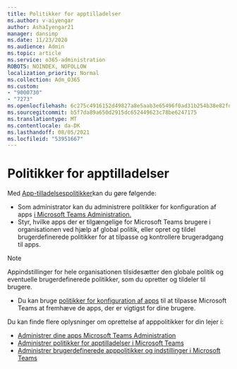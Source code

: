 ```yaml
---
title: Politikker for apptilladelser
ms.author: v-aiyengar
author: AshaIyengar21
manager: dansimp
ms.date: 11/23/2020
ms.audience: Admin
ms.topic: article
ms.service: o365-administration
ROBOTS: NOINDEX, NOFOLLOW
localization_priority: Normal
ms.collection: Adm_O365
ms.custom:
- "9000730"
- "7273"
ms.openlocfilehash: 6c275c4916152d49827a8e5aab3e65496f0ad31b254b38e82fdd1ad29554f7d2
ms.sourcegitcommit: b5f7da89a650d2915dc652449623c78be6247175
ms.translationtype: MT
ms.contentlocale: da-DK
ms.lasthandoff: 08/05/2021
ms.locfileid: "53951667"
---
```

# <a name="app-permission-policies"></a>Politikker for apptilladelser

Med [App-tilladelsespolitikker](https://docs.microsoft.com/microsoftteams/teams-app-permission-policies)kan du gøre følgende:
- Som administrator kan du administrere politikker for konfiguration af apps [i Microsoft Teams Administration.](https://admin.teams.microsoft.com/policies/app-permission)
- Styr, hvilke apps der er tilgængelige for Microsoft Teams brugere [](https://docs.microsoft.com/microsoftteams/teams-app-permission-policies#create-a-custom-app-permission-policy) i organisationen ved hjælp af global politik, eller opret og tildel brugerdefinerede politikker for at tilpasse og kontrollere brugeradgang til apps. 
> [!NOTE]
> Appindstillinger for hele organisationen tilsidesætter den globale politik og eventuelle brugerdefinerede politikker, som du opretter og tildeler til brugere.
- Du kan bruge [politikker for konfiguration af apps](https://docs.microsoft.com/microsoftteams/teams-app-setup-policies) til at tilpasse Microsoft Teams at fremhæve de apps, der er vigtigst for dine brugere. 


Du kan finde flere oplysninger om oprettelse af apppolitikker for din lejer i:
- [Administrer dine apps Microsoft Teams Administration](https://docs.microsoft.com/MicrosoftTeams/manage-apps)
- [Administrer politikker for apptilladelser i Microsoft Teams](https://docs.microsoft.com/microsoftteams/teams-app-permission-policies)
- [Administrer brugerdefinerede apppolitikker og indstillinger i Microsoft Teams](https://docs.microsoft.com/MicrosoftTeams/teams-custom-app-policies-and-settings)
